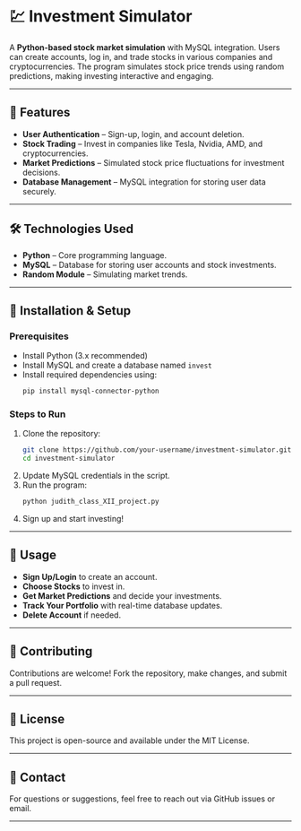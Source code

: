 # 💹 Investment Simulator

A **Python-based stock market simulation** with MySQL integration. Users can create accounts, log in, and trade stocks in various companies and cryptocurrencies. The program simulates stock price trends using random predictions, making investing interactive and engaging.

---

## 📌 Features
- **User Authentication** – Sign-up, login, and account deletion.  
- **Stock Trading** – Invest in companies like Tesla, Nvidia, AMD, and cryptocurrencies.  
- **Market Predictions** – Simulated stock price fluctuations for investment decisions.  
- **Database Management** – MySQL integration for storing user data securely.  

---

## 🛠 Technologies Used
- **Python** – Core programming language.
- **MySQL** – Database for storing user accounts and stock investments.
- **Random Module** – Simulating market trends.

---

## 🚀 Installation & Setup

### Prerequisites
- Install Python (3.x recommended)
- Install MySQL and create a database named `invest`
- Install required dependencies using:
  ```sh
  pip install mysql-connector-python
  ```

### Steps to Run
1. Clone the repository:
   ```sh
   git clone https://github.com/your-username/investment-simulator.git
   cd investment-simulator
   ```
2. Update MySQL credentials in the script.
3. Run the program:
   ```sh
   python judith_class_XII_project.py
   ```
4. Sign up and start investing!

---

## 📜 Usage
- **Sign Up/Login** to create an account.
- **Choose Stocks** to invest in.
- **Get Market Predictions** and decide your investments.
- **Track Your Portfolio** with real-time database updates.
- **Delete Account** if needed.

---

## 🤝 Contributing
Contributions are welcome! Fork the repository, make changes, and submit a pull request.

---

## 📄 License
This project is open-source and available under the MIT License.

---

## 📧 Contact
For questions or suggestions, feel free to reach out via GitHub issues or email.

---

